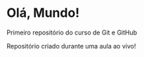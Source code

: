 # Olá, Mundo!
 Primeiro repositório do curso de Git  e GitHub

 Repositório criado durante uma aula ao vivo!
